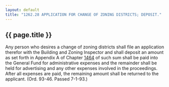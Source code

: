 ---
layout: default 
title: "1262.28 APPLICATION FOR CHANGE OF ZONING DISTRICTS; DEPOSIT."---

{{ page.title }}
----------------

Any person who desires a change of zoning districts shall file an
application therefor with the Building and Zoning Inspector and shall
deposit an amount as set forth in Appendix A of Chapter
[1464](58d37b9c.html) of such sum shall be paid into the General Fund
for administrative expenses and the remainder shall be held for
advertising and any other expenses involved in the proceedings. After
all expenses are paid, the remaining amount shall be returned to the
applicant. (Ord. 93-46. Passed 7-1-93.)
